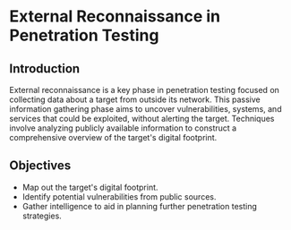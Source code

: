 <h1>External Reconnaissance in Penetration Testing</h1>

<section>
    <h2>Introduction</h2>
    <p>
        External reconnaissance is a key phase in penetration testing focused on collecting data about a target from outside its network. This passive information gathering phase aims to uncover vulnerabilities, systems, and services that could be exploited, without alerting the target. Techniques involve analyzing publicly available information to construct a comprehensive overview of the target's digital footprint.
    </p>
</section>

<section>
    <h2>Objectives</h2>
    <ul>
        <li>Map out the target's digital footprint.</li>
        <li>Identify potential vulnerabilities from public sources.</li>
        <li>Gather intelligence to aid in planning further penetration testing strategies.</li>
    </ul>
</section>
